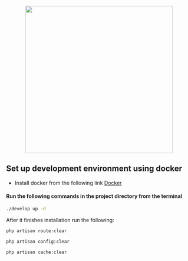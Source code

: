 <p align="center"><img src="https://res.cloudinary.com/dtfbvvkyp/image/upload/v1566331377/laravel-logolockup-cmyk-red.svg" width="400"></p>

## Set up development environment using docker
- Install docker from the following link [Docker](https://docs.docker.com/install/)

#### Run the following commands in the project directory from the terminal

```bash
./develop up -d
```

After it finishes installation run the following:

```bash
php artisan route:clear
```

```bash
php artisan config:clear
```

```bash
php artisan cache:clear
```

